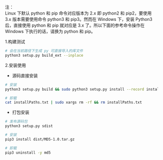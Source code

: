 注：  
Linux 下默认 python 和 pip 命令对应版本为 2.x 即 python2 和 pip2，要使用 3.x 版本需要使用命令 python3 和 pip3。然而在 Windows 下，安装 Python3 后，直接使用 python 和 pip 就对应是 3.x 了。所以下面的参考命令操作在 Windows 下执行的话，请换为 python 和 pip。  

1.构建测试  
```bash
# 会在当前路径下生成 py 可直接导入的库文件
python3 setup.py build_ext --inplace
```

2.安装使用  
* 源码直接安装
```bash
# 安装
python3 setup.py build && sudo python3 setup.py install --record installPaths.txt

# 卸载
cat installPaths.txt | sudo xargs rm -rf && rm installPaths.txt
```

* 打包安装
```bash
# 发布源码包
python3 setup.py sdist

# 安装
pip3 install dist/MD5-1.0.tar.gz

# 卸载
pip3 uninstall -y md5
```
